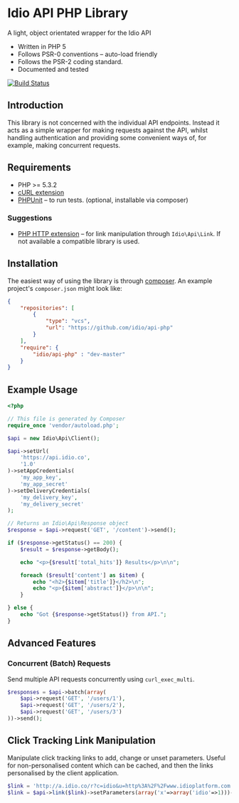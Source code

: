 # Idio API PHP Library

A light, object orientated wrapper for the Idio API

* Written in PHP 5
* Follows PSR-0 conventions – auto-load friendly
* Follows the PSR-2 coding standard.
* Documented and tested

[![Build Status](https://travis-ci.org/idio/api-php.svg?branch=master)](https://travis-ci.org/idio/api-php)

## Introduction

This library is not concerned with the individual API endpoints. Instead it acts as a simple wrapper for making requests against the API, whilst handling authentication and providing some convenient ways of, for example, making concurrent requests.

## Requirements

* PHP >= 5.3.2 
 * [cURL extension](http://php.net/manual/en/book.curl.php)
* [PHPUnit](https://github.com/sebastianbergmann/phpunit/) – to run tests. (optional, installable via composer)

### Suggestions
* [PHP HTTP extension](http://www.php.net/manual/en/book.http.php) – for link manipulation through `Idio\Api\Link`. If not available a compatible library is used.

## Installation

The easiest way of using the library is through [composer](http://getcomposer.org/). An example project's `composer.json` might look like:

```json
{
    "repositories": [
        {
            "type": "vcs",
            "url": "https://github.com/idio/api-php"
        }
    ],
    "require": {
        "idio/api-php" : "dev-master"
    }
}
```

## Example Usage

```php
<?php

// This file is generated by Composer
require_once 'vendor/autoload.php';

$api = new Idio\Api\Client();

$api->setUrl(
    'https://api.idio.co',
    '1.0'
)->setAppCredentials(
    'my_app_key',
    'my_app_secret'
)->setDeliveryCredentials(
    'my_delivery_key',
    'my_delivery_secret'
);

// Returns an Idio\Api\Response object
$response = $api->request('GET', '/content')->send();

if ($response->getStatus() == 200) {
    $result = $response->getBody();

    echo "<p>{$result['total_hits']} Results</p>\n\n";

    foreach ($result['content'] as $item) {
        echo "<h2>{$item['title']}</h2>\n";
        echo "<p>{$item['abstract']}</p>\n\n";
    }

} else {
    echo "Got {$response->getStatus()} from API.";
}
```

## Advanced Features

### Concurrent (Batch) Requests
Send multiple API requests concurrently using `curl_exec_multi`.

```php
$responses = $api->batch(array(
    $api->request('GET', '/users/1'),
    $api->request('GET', '/users/2'),
    $api->request('GET', '/users/3')
))->send();
```

## Click Tracking Link Manipulation

Manipulate click tracking links to add, change or unset parameters. Useful for non-personalised content which can be cached, and then the links personalised by the client application.
```php
$link = 'http://a.idio.co/r?c=idio&u=http%3A%2F%2Fwww.idioplatform.com';
$link = $api->link($link)->setParameters(array('x'=>array('idio'=>1)))->get();
```
